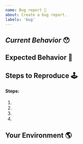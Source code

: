 ```yaml
---
name: Bug report 🐛
about: Create a bug report.
labels: 'bug'
---
```


## *Current Behavior* 😯

## **Expected Behavior** 🤔

## **Steps to Reproduce** 🕹

#### Steps:

1.
2.
3.
4.

## **Your Environment** 🌎
